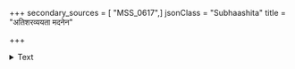 +++
secondary_sources = [ "MSS_0617",]
jsonClass = "Subhaashita"
title = "अतिशरव्ययता मदनेन"

+++

<details><summary>Text</summary>

अतिशरव्ययता मदनेन तां निखिलपुष्पमयस्वशरव्ययात्।  
स्फुटमकारि फलान्यपि मुञ्चता तदुरसि स्तनतालयुगार्पणम्॥
</details>
